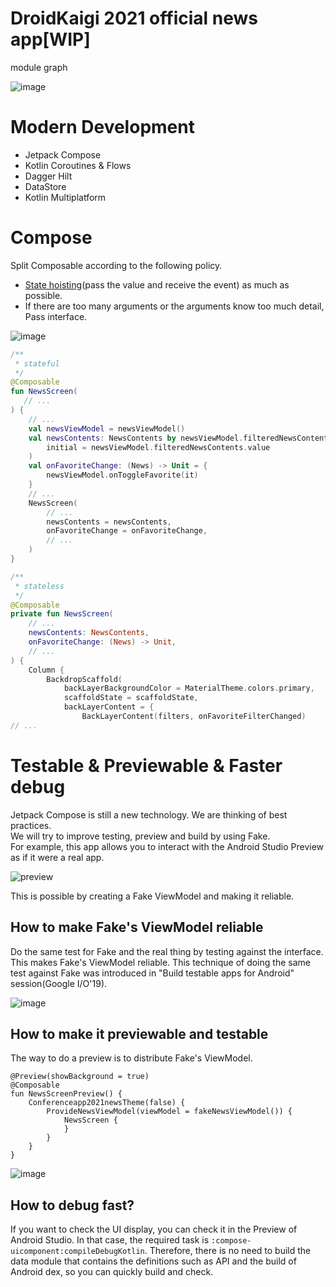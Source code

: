 # DroidKaigi 2021 official news app[WIP]

module graph

![image](https://user-images.githubusercontent.com/1386930/102029518-0f1ef880-3df2-11eb-91cc-c52adfbbde3e.png)

# Modern Development

* Jetpack Compose
* Kotlin Coroutines & Flows
* Dagger Hilt
* DataStore
* Kotlin Multiplatform

# Compose

Split Composable according to the following policy.
* [State hoisting](https://developer.android.com/jetpack/compose/state)(pass the value and receive the event) as much as possible.
* If there are too many arguments or the arguments know too much detail, Pass interface.

![image](https://user-images.githubusercontent.com/1386930/102029530-1a722400-3df2-11eb-9e41-50010f455f0e.png)

```kotlin
/**
 * stateful
 */
@Composable
fun NewsScreen(
   // ...
) {
    // ...
    val newsViewModel = newsViewModel()
    val newsContents: NewsContents by newsViewModel.filteredNewsContents.collectAsState(
        initial = newsViewModel.filteredNewsContents.value
    )
    val onFavoriteChange: (News) -> Unit = {
        newsViewModel.onToggleFavorite(it)
    }
    // ...
    NewsScreen(
        // ...
        newsContents = newsContents,
        onFavoriteChange = onFavoriteChange,
        // ...
    )
}

/**
 * stateless
 */
@Composable
private fun NewsScreen(
    // ...
    newsContents: NewsContents,
    onFavoriteChange: (News) -> Unit,
    // ...
) {
    Column {
        BackdropScaffold(
            backLayerBackgroundColor = MaterialTheme.colors.primary,
            scaffoldState = scaffoldState,
            backLayerContent = {
                BackLayerContent(filters, onFavoriteFilterChanged)
// ...
```

# Testable & Previewable & Faster debug

Jetpack Compose is still a new technology. We are thinking of best practices.  
We will try to improve testing, preview and build by using Fake.  
For example, this app allows you to interact with the Android Studio Preview as if it were a real app.

![preview](https://user-images.githubusercontent.com/1386930/102705021-25332a00-42c6-11eb-9f6a-c675a2922b1f.gif)

This is possible by creating a Fake ViewModel and making it reliable. 

## How to make Fake's ViewModel reliable

Do the same test for Fake and the real thing by testing against the interface. This makes Fake's
 ViewModel reliable. 
This technique of doing the same test against Fake was introduced in "Build testable apps for
 Android" session(Google I/O'19).

![image](https://user-images.githubusercontent.com/1386930/102705934-51ec3f00-42d0-11eb-8da2-999534f9c15b.png)

## How to make it previewable and testable

The way to do a preview is to distribute Fake's ViewModel.

```
@Preview(showBackground = true)
@Composable
fun NewsScreenPreview() {
    Conferenceapp2021newsTheme(false) {
        ProvideNewsViewModel(viewModel = fakeNewsViewModel()) {
            NewsScreen {
            }
        }
    }
}
```

![image](https://user-images.githubusercontent.com/1386930/102029537-1f36d800-3df2-11eb-86f7-e06324233dba.png)

## How to debug fast?

If you want to check the UI display, you can check it in the Preview of Android Studio.
In that case, the required task is `:compose-uicomponent:compileDebugKotlin`. 
Therefore, there is no need to build the data module that contains the definitions such as API and the build of Android dex, so you can quickly build and check.